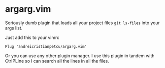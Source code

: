 argarg.vim
==========

Seriously dumb plugin that loads all your project files `git ls-files` into your args list.

Just add this to your vimrc

```
Plug 'andreicristianpetcu/argarg.vim'
```

Or you can use any other plugin manager.
I use this plugin in tandem with CtrlPLine so I can search all the lines in all the files.
